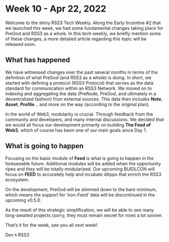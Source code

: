 # Week 10 - Apr 22, 2022

Welcome to the shiny RSS3 Tech Weekly. Along the Early Incentive #2 that we launched this week, we had some fundamental changes taking place for PreGod and RSS3 as a whole. In this tech weekly, we briefly mention some of these changes, a more detailed article regarding this topic will be released soon.

## What has happened

We have witnessed changes over the past several months in terms of the definition of what PreGod (and RSS3 as a whole) is doing. In short, we started with defining a protocol (RSS3 Protocol) that serves as the data standard for communication within an RSS3 Network. We moved on to indexing and aggregating the data (PreNode, PreGod, and ultimately in a decentralized fashion) from external sources. This data then includes **Note**, **Asset**, **Profile**... and more on the way (according to the original plan).

In the world of Web3, modularity is crucial. Through feedback from the community and developers, and many internal discussions. We decided that we would all focus our development primarily on building **The Feed of Web3**, which of course has been one of our main goals since Day 1.

## What is going to happen

Focusing on the basic module of **Feed** is what is going to happen in the foreseeable future. Additional modules will be added when the opportunity ripes and they will be totally modularized. Our upcoming BUIDLCON will focus on **FEED** to accurately help and incubate dApps that enrich the RSS3 ecosystem.

On the development, PreGod will be slimmed down to the bare minimum, which means the support for ‘non-Feed’ data will be discontinued in the upcoming v0.5.0.

As the result of this strategic simplification, we will be able to see many long-awaited projects (sorry, they must remain secret for now) a lot sooner.

That’s it for the week, see you all next week!

Dev 🌀 RSS3
